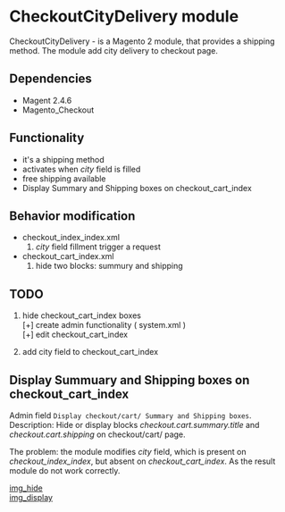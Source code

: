 # CheckoutCityDelivery module

CheckoutCityDelivery - is a Magento 2 module, that provides a shipping method. The module add city delivery to checkout page.

## Dependencies

- Magent 2.4.6
- Magento_Checkout

## Functionality

- it's a shipping method
- activates when *city* field is filled
- free shipping available
- Display Summary and Shipping boxes on checkout_cart_index

## Вehavior modification

- checkout_index_index.xml
  1. *city* field fillment trigger a request
- checkout_cart_index.xml
  1. hide two blocks: summury and shipping

## TODO

1. hide checkout_cart_index boxes  
  [+] create admin functionality ( system.xml )  
  [+] edit checkout_cart_index

2. add city field to checkout_cart_index

## Display Summuary and Shipping boxes on checkout_cart_index

Admin field `Display checkout/cart/ Summary and Shipping boxes`.  
Description: Hide or display blocks *checkout.cart.summary.title* and *checkout.cart.shipping* on checkout/cart/ page.  

The problem: the module modifies *city* field, which is present on *checkout_index_index*, but absent on *checkout_cart_index*. As the result module do not work correctly. 

[img_hide](./Docs/Imgs/hide_summary_n_shipping.png)  
[img_display](./Docs/Imgs/display_summary_n_shipping.png)  
